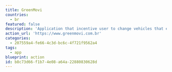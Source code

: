 ```yaml
---
title: GreenMovi
countries:
  - br
featured: false
description: 'Application that incentive user to change vehicles that emit CO2 for another that not do that and generate one crypto coin for this users.'
action_url: 'https://www.greenmovi.com.br'
categories:
  - 207559a4-fe66-4c3d-bc6c-4f721f9562a4
tags:
  - app
blueprint: action
id: b8c73d66-f1b7-4e08-a64a-22880830628d
---
```

